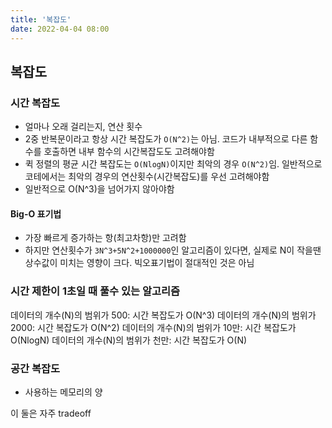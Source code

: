 ```yaml
---
title: '복잡도'
date: 2022-04-04 08:00
---
```


## 복잡도

### 시간 복잡도

- 얼마나 오래 걸리는지, 연산 횟수
- 2중 반복문이라고 항상 시간 복잡도가 `O(N^2)`는 아님. 코드가 내부적으로 다른 함수를 호출하면 내부 함수의 시간복잡도도 고려해야함
- 퀵 정렬의 평균 시간 복잡도는 `O(NlogN)`이지만 최악의 경우 `O(N^2)`임. 일반적으로 코테에서는 최악의 경우의 연산횟수(시간복잡도)를 우선 고려해야함
- 일반적으로 O(N^3)을 넘어가지 않아야함

#### Big-O 표기법

- 가장 빠르게 증가하는 항(최고차항)만 고려함
- 하지만 연산횟수가 `3N^3+5N^2+1000000`인 알고리즘이 있다면, 실제로 N이 작을땐 상수값이 미치는 영향이 크다. 빅오표기법이 절대적인 것은 아님

### 시간 제한이 1초일 때 풀수 있는 알고리즘

데이터의 개수(N)의 범위가 500: 시간 복잡도가 O(N^3)
데이터의 개수(N)의 범위가 2000: 시간 복잡도가 O(N^2)
데이터의 개수(N)의 범위가 10만: 시간 복잡도가 O(NlogN)
데이터의 개수(N)의 범위가 천만: 시간 복잡도가 O(N)

### 공간 복잡도

- 사용하는 메모리의 양

이 둘은 자주 tradeoff